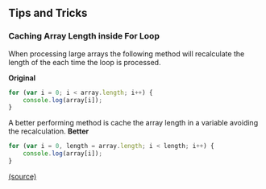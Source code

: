 ## Tips and Tricks

### Caching Array Length inside For Loop
When processing large arrays the following method will recalculate the length of the each time the loop is processed.

**Original**
```javascript
for (var i = 0; i < array.length; i++) {  
    console.log(array[i]);
}
```

A better performing method is cache the array length in a variable avoiding the recalculation. 
**Better**
```javascript
for (var i = 0, length = array.length; i < length; i++) {  
    console.log(array[i]);
}
```
[(source)](https://medium.com/@harrisondavis/12-extremely-useful-hacks-for-javascript-f88d52706c3b)